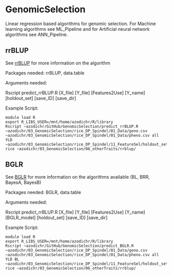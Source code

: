 # GenomicSelection

Linear regression based algorithms for genomic selection. For Machine learning algorithms see ML_Pipeline and for Artificial neural network algorithms see ANN_Pipeline.


## rrBLUP
See [rrBLUP](https://cran.r-project.org/web/packages/rrBLUP/rrBLUP.pdf) for more information on the algorithm

Packages needed: rrBLUP, data.table

Arguments needed:

Rscript predict_rrBLUP.R [X_file] [Y_file] [Features2Use] [Y_name] [holdout_set] [save_ID] [save_dir]

Example Script:
```
module load R
export R_LIBS_USER=/mnt/home/azodichr/R/library
Rscript ~azodichr/GitHub/GenomicSelection/predict_rrBLUP.R ~azodichr/03_GenomicSelection/rice_DP_Spindel/01_Data/geno.csv ~azodichr/03_GenomicSelection/rice_DP_Spindel/01_Data/pheno.csv all YLD ~azodichr/03_GenomicSelection/rice_DP_Spindel/11_FeatureSel/holdout_set/holdout5.txt rice ~azodichr/03_GenomicSelection/06_otherTraits/rrblup/
```



## BGLR
See [BGLR](https://cran.r-project.org/web/packages/BGLR/BGLR.pdf) for more information on the algorithms available (BL, BRR, BayesA, BayesB)

Packages needed: BGLR, data.table

Arguments needed:

Rscript predict_rrBLUP.R [X_file] [Y_file] [Features2Use] [Y_name] [BGLR_model] [holdout_set] [save_ID] [save_dir]

Example Script:
```
module load R
export R_LIBS_USER=/mnt/home/azodichr/R/library
Rscript ~azodichr/GitHub/GenomicSelection/predict_BGLR.R ~azodichr/03_GenomicSelection/rice_DP_Spindel/01_Data/geno.csv ~azodichr/03_GenomicSelection/rice_DP_Spindel/01_Data/pheno.csv all YLD BL ~azodichr/03_GenomicSelection/rice_DP_Spindel/11_FeatureSel/holdout_set/holdout5.txt rice ~azodichr/03_GenomicSelection/06_otherTraits/rrblup/
```
